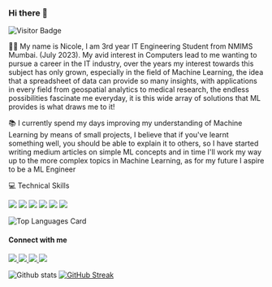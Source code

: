 ### Hi there 👋
![Visitor Badge](https://visitor-badge.laobi.icu/badge?page_id=nicolemd7.nicolemd7) 

👋🏽 My name is Nicole, I am 3rd year IT Engineering Student from NMIMS Mumbai. (July 2023). My avid interest in Computers lead to me wanting to pursue a career in the IT industry, over the years my interest towards this subject has only grown, especially in the field of Machine Learning, the idea that a spreadsheet of data can provide so many insights, with applications in every field from geospatial analytics to medical research, the endless possibilities fascinate me everyday, it is this wide array of solutions that ML provides is what draws me to it!

📚 I currently spend my days improving my understanding of Machine Learning by means of small projects, I believe that if you've learnt something well, you should be able to explain it to others, so I have started writing medium articles on simple ML concepts and in time I'll work my way up to the more complex topics in Machine Learning, as for my future I aspire to be a ML Engineer 


💻 Technical Skills

<p>
  <img src="https://img.shields.io/badge/python%20-%2314354C.svg?&style=for-the-badge&logo=python&logoColor=white"/>
  <img src="https://img.shields.io/badge/java-%23ED8B00.svg?&style=for-the-badge&logo=java&logoColor=white"/>
  <img src="https://img.shields.io/badge/flask%20-%23000.svg?&style=for-the-badge&logo=flask&logoColor=white"/>
  <img src="https://img.shields.io/badge/html5%20-%23E34F26.svg?&style=for-the-badge&logo=html5&logoColor=white"/>
  <img src="https://img.shields.io/badge/css3%20-%231572B6.svg?&style=for-the-badge&logo=css3&logoColor=white"/>
   <img src="https://img.shields.io/badge/GitHub-100000?style=for-the-badge&logo=github&logoColor=white" />
  </p>
  
![Top Languages Card](https://github-readme-stats.vercel.app/api/top-langs/?username=nicolemd7&hide=hack&langs_count=5&layout=compact)

#### Connect with me
<p>
    <a href="https://medium.com/@nicolemichelledsouza" target="_blank">
        <img src="https://img.shields.io/badge/Medium-12100E?style=for-the-badge&logo=medium&logoColor=white" />
    </a><a href="https://www.linkedin.com/in/nicole-d-souza2471/" target="_blank">
        <img src="https://img.shields.io/badge/LinkedIn-0077B5?style=for-the-badge&logo=linkedin&logoColor=white" />
    </a><a href="https://github.com/nicolemd7" target="_blank">
        <img src="https://img.shields.io/badge/GitHub-100000?style=for-the-badge&logo=github&logoColor=white" />
    </a>
  </a><a href="https://public.tableau.com/app/profile/nicole.dsouza" target="_blank">
        <img src="https://img.shields.io/badge/Tableau-E97627?style=for-the-badge&logo=Tableau&logoColor=white" />
    </a>
</p>




![Github stats](https://github-readme-stats.vercel.app/api?username=nicolemd7&theme=vue&show_icons=true&count_private=true)
[![GitHub Streak](https://github-readme-streak-stats.herokuapp.com/?user=nicolemd7&date_format=M%20j%5B%2C%20Y%5D)](https://git.io/streak-stats)

